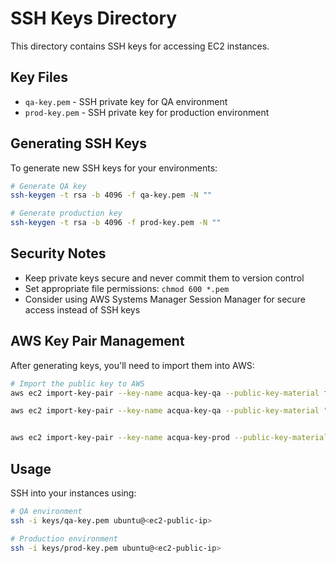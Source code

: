 # SSH Keys Directory

This directory contains SSH keys for accessing EC2 instances.

## Key Files

- `qa-key.pem` - SSH private key for QA environment
- `prod-key.pem` - SSH private key for production environment

## Generating SSH Keys

To generate new SSH keys for your environments:

```bash
# Generate QA key
ssh-keygen -t rsa -b 4096 -f qa-key.pem -N ""

# Generate production key
ssh-keygen -t rsa -b 4096 -f prod-key.pem -N ""
```

## Security Notes

- Keep private keys secure and never commit them to version control
- Set appropriate file permissions: `chmod 600 *.pem`
- Consider using AWS Systems Manager Session Manager for secure access instead of SSH keys

## AWS Key Pair Management

After generating keys, you'll need to import them into AWS:

```bash
# Import the public key to AWS
aws ec2 import-key-pair --key-name acqua-key-qa --public-key-material file://qa-key.pem.pub

aws ec2 import-key-pair --key-name acqua-key-qa --public-key-material "$(cat Terraform/keys/qa-key.pem.pub | base64)"


aws ec2 import-key-pair --key-name acqua-key-prod --public-key-material file://prod-key.pem.pub
```

## Usage

SSH into your instances using:

```bash
# QA environment
ssh -i keys/qa-key.pem ubuntu@<ec2-public-ip>

# Production environment  
ssh -i keys/prod-key.pem ubuntu@<ec2-public-ip>
``` 